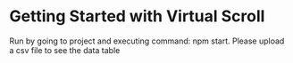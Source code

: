 # Getting Started with Virtual Scroll

Run by going to project and executing command: npm start. Please upload a csv file to see the data table


